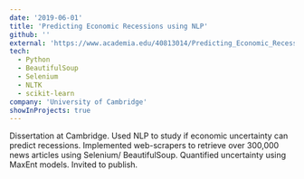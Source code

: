 ```yaml
---
date: '2019-06-01'
title: 'Predicting Economic Recessions using NLP'
github: ''
external: 'https://www.academia.edu/40813014/Predicting_Economic_Recessions_using_Natural_Language_Processing'
tech:
  - Python
  - BeautifulSoup
  - Selenium
  - NLTK
  - scikit-learn
company: 'University of Cambridge'
showInProjects: true
---
```


Dissertation at Cambridge. Used NLP to study if economic uncertainty can predict recessions. Implemented web-scrapers to retrieve over 300,000 news articles using Selenium/ BeautifulSoup. Quantified uncertainty using MaxEnt models. Invited to publish.
